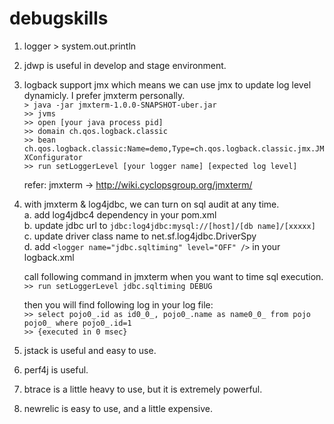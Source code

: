 debugskills
===========

1. logger > system.out.println  
2. jdwp is useful in develop and stage environment.  
3. logback support jmx which means we can use jmx to update log level dynamicly. I prefer jmxterm personally.  
   `> java -jar jmxterm-1.0.0-SNAPSHOT-uber.jar`  
   `>> jvms`  
   `>> open [your java process pid]`  
   `>> domain ch.qos.logback.classic`  
   `>> bean ch.qos.logback.classic:Name=demo,Type=ch.qos.logback.classic.jmx.JMXConfigurator`  
   `>> run setLoggerLevel [your logger name] [expected log level]`  
   
    refer:  jmxterm -> http://wiki.cyclopsgroup.org/jmxterm/

4. with jmxterm & log4jdbc, we can turn on sql audit at any time.  
      a. add log4jdbc4 dependency in your pom.xml  
      b. update jdbc url to `jdbc:log4jdbc:mysql://[host]/[db name]/[xxxxx]`  
      c. update driver class name to net.sf.log4jdbc.DriverSpy  
      d. add `<logger name="jdbc.sqltiming" level="OFF" />` in your logback.xml  
    
    call following command in jmxterm when you want to time sql execution.  
      `>> run setLoggerLevel jdbc.sqltiming DEBUG`
    
    then you will find following log in your log file:  
     `>> select pojo0_.id as id0_0_, pojo0_.name as name0_0_ from pojo pojo0_ where pojo0_.id=1`  
     `>> {executed in 0 msec}`  

5. jstack is useful and easy to use.
6. perf4j is useful.
7. btrace is a little heavy to use, but it is extremely powerful.
8. newrelic is easy to use, and a little expensive.
    
    



